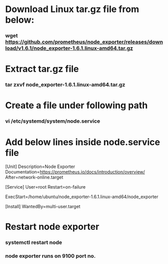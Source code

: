 # Download Linux tar.gz file from below:
### wget https://github.com/prometheus/node_exporter/releases/download/v1.6.1/node_exporter-1.6.1.linux-amd64.tar.gz

# Extract tar.gz file
### tar zxvf node_exporter-1.6.1.linux-amd64.tar.gz

# Create a file under following path
### vi /etc/systemd/system/node.service

# Add below lines inside node.service file
[Unit]
Description=Node Exporter
Documentation=https://prometheus.io/docs/introduction/overview/
After=network-online.target

[Service]
User=root
Restart=on-failure

ExecStart=/home/ubuntu/node_exporter-1.6.1.linux-amd64/node_exporter

[Install]
WantedBy=multi-user.target

# Restart node exporter
### systemctl restart node

### node exporter runs on 9100 port no.
